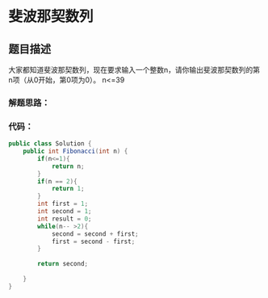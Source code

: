 # 斐波那契数列

## 题目描述
大家都知道斐波那契数列，现在要求输入一个整数n，请你输出斐波那契数列的第n项（从0开始，第0项为0）。
n<=39

### 解题思路：



### 代码：


```java
public class Solution {
    public int Fibonacci(int n) {
        if(n<=1){
            return n;
        }
        if(n == 2){
            return 1;
        }
        int first = 1;
        int second = 1;
        int result = 0;
        while(n-- >2){
            second = second + first; 
            first = second - first;
        }
        
        return second;
        
    }
}

```